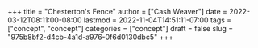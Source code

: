 +++
title = "Chesterton's Fence"
author = ["Cash Weaver"]
date = 2022-03-12T08:11:00-08:00
lastmod = 2022-11-04T14:51:11-07:00
tags = ["concept", "concept"]
categories = ["concept"]
draft = false
slug = "975b8bf2-d4cb-4a1d-a976-0f6d0130dbc5"
+++
